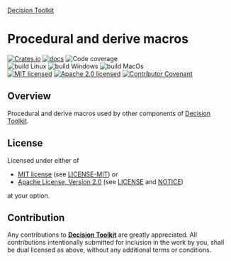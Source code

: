 [Decision Toolkit](https://crates.io/crates/dsntk)

# Procedural and derive macros

[![Crates.io][crates-badge]][crates-url]
[![docs][docs-badge]][docs-url]
![Code coverage][coverage-badge]<br/>
![build Linux][build-badge-linux]
![build Windows][build-badge-windows]
![build MacOs][build-badge-macos]<br/>
[![MIT licensed][mit-badge]][mit-license-url]
[![Apache 2.0 licensed][apache-badge]][apache-license-url]
[![Contributor Covenant][cc-badge]][cc-url]

[crates-badge]: https://img.shields.io/crates/v/dsntk-macros.svg

[crates-url]: https://crates.io/crates/dsntk-macros

[docs-badge]: https://docs.rs/dsntk-macros/badge.svg

[docs-url]: https://docs.rs/dsntk-macros

[coverage-badge]: https://img.shields.io/badge/Code%20coverage-77%25-green.svg

[build-badge-linux]: https://github.com/DecisionToolkit/dsntk-rs/actions/workflows/build-linux.yml/badge.svg

[build-badge-windows]: https://github.com/DecisionToolkit/dsntk-rs/actions/workflows/build-windows.yml/badge.svg

[build-badge-macos]: https://github.com/DecisionToolkit/dsntk-rs/actions/workflows/build-macos.yml/badge.svg

[mit-badge]: https://img.shields.io/badge/License-MIT-blue.svg

[mit-url]: https://opensource.org/licenses/MIT

[mit-license-url]: https://github.com/DecisionToolkit/dsntk-rs/blob/main/LICENSE-MIT

[apache-badge]: https://img.shields.io/badge/License-Apache%202.0-blue.svg

[apache-url]: https://www.apache.org/licenses/LICENSE-2.0

[apache-license-url]: https://github.com/DecisionToolkit/dsntk-rs/blob/main/LICENSE

[apache-notice-url]: https://github.com/DecisionToolkit/dsntk-rs/blob/main/NOTICE

[cc-badge]: https://img.shields.io/badge/Contributor%20Covenant-2.1-4baaaa.svg

[cc-url]: https://github.com/DecisionToolkit/dsntk-rs/blob/main/CODE_OF_CONDUCT.md

## Overview

Procedural and derive macros used by other components of [Decision Toolkit](https://crates.io/crates/dsntk).

## License

Licensed under either of

- [MIT license][mit-url] (see [LICENSE-MIT][mit-license-url]) or
- [Apache License, Version 2.0][apache-url] (see [LICENSE][apache-license-url] and [NOTICE][apache-notice-url])

at your option.

## Contribution

Any contributions to [**Decision Toolkit**](https://github.com/DecisionToolkit) are greatly appreciated.
All contributions intentionally submitted for inclusion in the work by you,
shall be dual licensed as above, without any additional terms or conditions.
